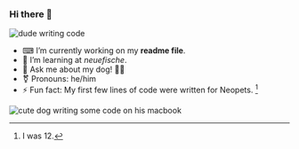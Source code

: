 ### Hi there 👋

![dude writing code](https://media.giphy.com/media/5ntdy5Ban1dIY/giphy.gif)

- ⌨ I’m currently working on my **readme file**.
- 🐠 I’m learning at *neuefische*.
- 💬 Ask me about my dog! 🐕‍🦺
- ⚧ Pronouns: he/him
- ⚡ Fun fact: My first few lines of code were written for Neopets. [^1]

![cute dog writing some code on his macbook](https://media.giphy.com/media/vzO0Vc8b2VBLi/giphy.gif)

[^1]: I was 12.
